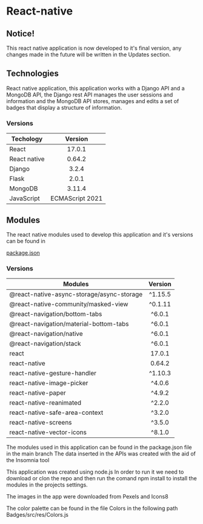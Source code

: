 # React-native
## Notice!
This react native application is now developed to it's final version, any changes made in the future will be written in the Updates section.

## Technologies

React native application, this application works with a Django API and a MongoDB API, the Django rest API manages the user sessions and information 
and the MongoDB API stores, manages and edits a set of badges that display a structure of information.

### Versions

|   Techology   |    Version    |
| ------------- |:-------------:|
|    React      |    17.0.1     |
| React native  |    0.64.2     | 
|    Django     |    3.2.4      |
|     Flask     |    2.0.1      |
|    MongoDB    |   3.11.4      |
|  JavaScript   |ECMAScript 2021|

## Modules

The react native modules used to develop this application and it's versions can be found in 

[package.json](./package.json)

### Versions

| Modules                                        | Version      |
| ---------------------------------------------- |:-------------:|
|  @react-native-async-storage/async-storage     |   ^1.15.5     |
|  @react-native-community/masked-view           |   ^0.1.11     |
|  @react-navigation/bottom-tabs                 |   ^6.0.1      |
|  @react-navigation/material-bottom-tabs        |   ^6.0.1      |
|  @react-navigation/native                      |   ^6.0.1      |
|  @react-navigation/stack                       |   ^6.0.1      |
|  react                                         |   17.0.1      |
|  react-native                                  |   0.64.2      |
|  react-native-gesture-handler                  |   ^1.10.3     |
|  react-native-image-picker                     |   ^4.0.6      |
|  react-native-paper                            |   ^4.9.2      |
|  react-native-reanimated                       |   ^2.2.0      |
|  react-native-safe-area-context                |   ^3.2.0      |
|  react-native-screens                          |   ^3.5.0      |
|  react-native-vector-icons                     |   ^8.1.0      |


The modules used in this application can be found in the package.json file in the main branch
The data inserted in the APIs was created with the aid of the Insomnia tool

This application was created using node.js
In order to run it we need to download or clon the repo and then run the comand npm install to install the modules in the projects settings.

The images in the app were downloaded from Pexels and Icons8

The color palette can be found in the file Colors in the following path
Badges/src/res/Colors.js


